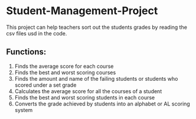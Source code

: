 # Student-Management-Project
This project can help teachers sort out the students grades by reading the csv files usd in the code.
## Functions: 
1. Finds the average score for each course
2. Finds the best and worst scoring courses
3. Finds the amount and name of the failing students or students who scored under a set grade
4. Calculates the average score for all the courses of a student
5. Finds the best and worst scoring students in each course
6. Converts the grade achieved by students into an alphabet or AL scoring system
